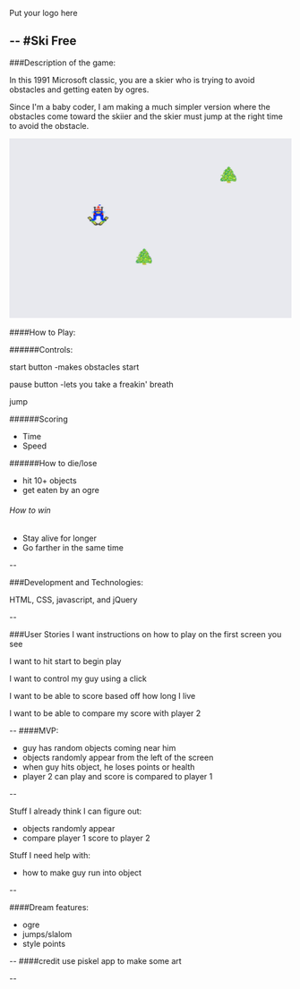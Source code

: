 
<p>Put your logo here</p>

--
#Ski Free
--

###Description of the game:

In this 1991 Microsoft classic, you are a skier who is trying to avoid obstacles and getting eaten by ogres. 

Since I'm a baby coder, I am making a much simpler version where the obstacles come toward the skiier and the skier must jump at the right time to avoid the obstacle. 

 ![Screenshot](./screenshot.png)

####How to Play: 

######Controls:

start button 
	-makes obstacles start 
	
pause button 
	-lets you take a freakin' breath
	
jump 
	
	


######Scoring
- Time
- Speed


######How to die/lose
- hit 10+ objects
- get eaten by an ogre

###### How to win
- Stay alive for longer
- Go farther in the same time 


--

###Development and Technologies: 

<p> HTML, CSS, javascript, and jQuery </p>

--

###User Stories
I want instructions on how to play on the first screen you see

I want to hit start to begin play

I want to control my guy using a click

I want to be able to score based off how long I live

I want to be able to compare my score with player 2 


--
####MVP:

- guy has random objects coming near him 
- objects randomly appear from the left of the screen
- when guy hits object, he loses points or health
- player 2 can play and score is compared to player 1

--

Stuff I already think I can figure out: 

- objects randomly appear
- compare player 1 score to player 2 

Stuff I need help with: 

- how to make guy run into object 

--

####Dream features:
- ogre
- jumps/slalom
- style points


--
####credit
use piskel app to make some art

--





